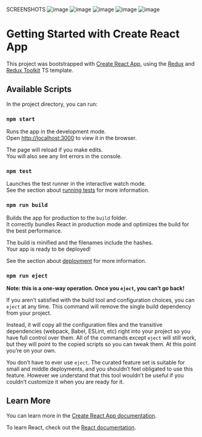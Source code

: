 SCREENSHOTS
![image](https://github.com/anshuvermaa/pokedex/assets/96846551/e82d893d-9f7b-4d90-8436-599e7f789c8e)
![image](https://github.com/anshuvermaa/pokedex/assets/96846551/e0169cfa-f082-4929-a5de-868cda782358)
![image](https://github.com/anshuvermaa/pokedex/assets/96846551/31e03dc5-3a05-4e47-9b3e-9ce6c7e44ebd)
![image](https://github.com/anshuvermaa/pokedex/assets/96846551/218ab103-30a9-48e6-a293-1789174bc91a)
![image](https://github.com/anshuvermaa/pokedex/assets/96846551/d04ae457-72cd-42a9-9496-da1983f8063b)





# Getting Started with Create React App

This project was bootstrapped with [Create React App](https://github.com/facebook/create-react-app), using the [Redux](https://redux.js.org/) and [Redux Toolkit](https://redux-toolkit.js.org/) TS template.

## Available Scripts

In the project directory, you can run:

### `npm start`

Runs the app in the development mode.\
Open [http://localhost:3000](http://localhost:3000) to view it in the browser.

The page will reload if you make edits.\
You will also see any lint errors in the console.

### `npm test`

Launches the test runner in the interactive watch mode.\
See the section about [running tests](https://facebook.github.io/create-react-app/docs/running-tests) for more information.

### `npm run build`

Builds the app for production to the `build` folder.\
It correctly bundles React in production mode and optimizes the build for the best performance.

The build is minified and the filenames include the hashes.\
Your app is ready to be deployed!

See the section about [deployment](https://facebook.github.io/create-react-app/docs/deployment) for more information.

### `npm run eject`

**Note: this is a one-way operation. Once you `eject`, you can’t go back!**

If you aren’t satisfied with the build tool and configuration choices, you can `eject` at any time. This command will remove the single build dependency from your project.

Instead, it will copy all the configuration files and the transitive dependencies (webpack, Babel, ESLint, etc) right into your project so you have full control over them. All of the commands except `eject` will still work, but they will point to the copied scripts so you can tweak them. At this point you’re on your own.

You don’t have to ever use `eject`. The curated feature set is suitable for small and middle deployments, and you shouldn’t feel obligated to use this feature. However we understand that this tool wouldn’t be useful if you couldn’t customize it when you are ready for it.

## Learn More

You can learn more in the [Create React App documentation](https://facebook.github.io/create-react-app/docs/getting-started).

To learn React, check out the [React documentation](https://reactjs.org/).
